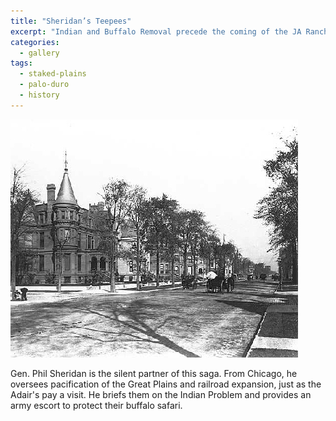 ```yaml
---
title: "Sheridan’s Teepees"
excerpt: "Indian and Buffalo Removal precede the coming of the JA Ranch & the Open Range"
categories:
  - gallery
tags:
  - staked-plains
  - palo-duro
  - history 
---
```

![162](/images/gallery/162.jpg)

Gen. Phil Sheridan is the silent partner of this saga. From Chicago, he oversees pacification of the Great Plains and railroad expansion, just as the Adair's pay a visit. He briefs them on the Indian Problem and provides an army escort to protect their buffalo safari.
